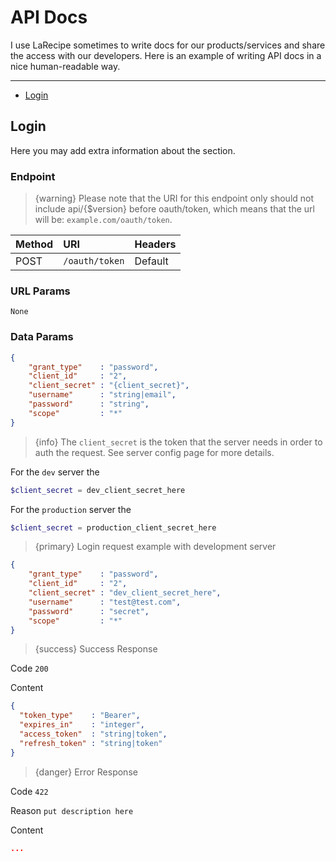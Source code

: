 # API Docs

I use LaRecipe sometimes to write docs for our products/services and share the access with our developers. Here is an example of writing API docs in a nice human-readable way.

---

- [Login](#login)

<a name="login"></a>
## Login

Here you may add extra information about the section.

### Endpoint

> {warning} Please note that the URI for this endpoint only should not include api/{$version} before oauth/token, which means that the url will be: `example.com/oauth/token`.

|Method|URI|Headers|
|:-|:-|:-|
|POST|`/oauth/token`|Default|

### URL Params

```text
None
```

### Data Params

```json
{
    "grant_type"    : "password",
    "client_id"     : "2",
    "client_secret" : "{client_secret}",
    "username"      : "string|email",
    "password"      : "string",
    "scope"         : "*"
}
```

> {info} The `client_secret` is the token that the server needs in order to auth the request. See server config page for more details.

For the `dev` server the

```php
$client_secret = dev_client_secret_here
```

For the `production` server the

```php
$client_secret = production_client_secret_here
```

> {primary} Login request example with development server

```json
{
    "grant_type"    : "password",
    "client_id"     : "2",
    "client_secret" : "dev_client_secret_here",
    "username"      : "test@test.com",
    "password"      : "secret",
    "scope"         : "*"
}
```

> {success} Success Response

Code `200`

Content

```json
{
  "token_type"    : "Bearer",
  "expires_in"    : "integer",
  "access_token"  : "string|token",
  "refresh_token" : "string|token"
}
```

> {danger} Error Response

Code `422`

Reason `put description here`

Content

```json
...
```

